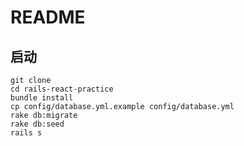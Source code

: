 # README

## 启动

```
git clone
cd rails-react-practice
bundle install
cp config/database.yml.example config/database.yml
rake db:migrate
rake db:seed
rails s
```
